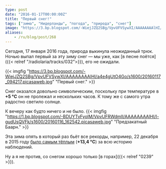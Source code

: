 ```yaml
---
type: post
date: "2016-01-17T00:00:00Z"
title: "Первый снег!"
tags: ["зима", "Нидерланды", "погода", "природа", "снег"]
image: "https://3.bp.blogspot.com/-WiejJZQ2SBg/VpvUFVSywXI/AAAAAAAAlHI/a4e4gUtO4Go/s1600/20160117_094217.picasaweb.jpg"
aliases:
    - /ru/blog/post/268
---
```


Сегодня, 17 января 2016 года, природа выкинула неожиданный трюк. Ночью выпал первый за эту зиму снег — мы уже, как [в песне поётся]({{< relref "/radiolaria/tracks/032">}}), его не ожидали.

{{< imgfig "https://3.bp.blogspot.com/-WiejJZQ2SBg/VpvUFVSywXI/AAAAAAAAlHI/a4e4gUtO4Go/s1600/20160117_094217.picasaweb.jpg" "Первый снег." >}}

<!--more-->

Снег оказался довольно символическим, поскольку при температуре в **+5 °C** он не пролежал и нескольких часов. К тому же с самого утра радостно светило солнце.

К вечеру как будто ничего и не было.
{{< imgfig "https://1.bp.blogspot.com/-BDUYTvFyolM/VpvUFRWdmlI/AAAAAAAAlHI/l-gudUsQVFk/s1600/20160116_162542.picasaweb.jpg" "Предзакатный Баарн." >}}

Эта зима опять в который раз бьёт все рекорды, например, 22 декабря в 2015 году [было самым тёплым](http://nieuws.weeronline.nl/22-december-2015-winter-begint-record-warm/) (**+13,4 °C**) за всю историю наблюдений.

Ну а я не против, со снегом хорошо только [в горах]({{< relref "0239" >}}).
